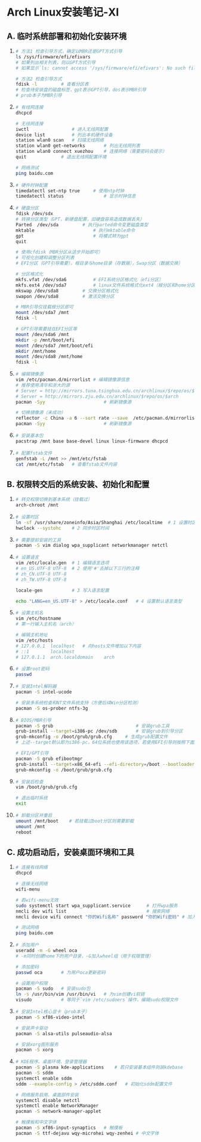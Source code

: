 # Arch Linux安装笔记-XI


## A. 临时系统部署和初始化安装环境

1. ```sh
   # 方法1 检查引导方式，确定以MBR还是GPT方式引导
   ls /sys/firmware/efi/efivars
   # 如果列出相关列表，则以GPT方式引导
   # 如果显示`ls: cannot access '/sys/firmware/efi/efivars': No such file or directory`，即无法列出efi信息，则以MBR方式引导
   
   # 方法2 检查引导方式
   fdisk -l			# 查看分区表
   # 检查待安装盘的磁盘标签，gpt表示GPT引导，dos表示MBR引导
   # prob本子为MBR引导
   ```

2. ```sh
   # 有线网连接
   dhcpcd
   
   # 无线网连接
   iwctl				# 进入无线网配置
   device list			# 列出本机硬件设备
   station wlan0 scan	# 扫描无线网络
   station wlan0 get-networks		# 列出无线网列表
   station wlan0 connect xuezhou	# 连接网络（需要密码会提示）
   quit				# 退出无线网配置环境
   
   # 网络测试
   ping baidu.com
   ```

3. ```sh
   # 硬件时钟配置
   timedatectl set-ntp true		# 使用ntp时钟
   timedatectl status				# 显示时钟信息
   ```

4. ```sh
   # 硬盘分区
   fdisk /dev/sdx
   # 转换分区类型（GPT，新硬盘配置，旧硬盘容易造成数据丢失）
   Parted  /dev/sda			# 执行parted命令变更磁盘类型
   mktable						# 执行mktable命令
   gpt							# 将模式转为gpt
   quit
   
   # 使用cfdisk（MBR分区从这步开始即可）
   # 可视化创建和调整分区列表
   # EFI分区（GPT引导需要），根目录与home目录（存数据），Swap分区（数据交换）
   
   # 分区格式化
   mkfs.vfat /dev/sda6			# EFI系统分区格式化（efi分区）
   mkfs.ext4 /dev/sda7			# linux文件系统格式化ext4（根分区和home分区）
   mkswap /dev/sda8			# 交换分区格式化
   swapon /dev/sda8			# 激活交换分区
   
   # MBR引导仅挂载根分区即可
   mount /dev/sda7 /mnt
   fdisk -l
   
   # GPT引导需要挂在EFI分区等
   mount /dev/sda6 /mnt
   mkdir -p /mnt/boot/efi
   mount /dev/sda7 /mnt/boot/efi
   mkdir /mnt/home
   mount /dev/sda8 /mnt/home
   fdisk -l
   ```

5. ```sh
   # 编辑镜像源
   vim /etc/pacman.d/mirrorlist	# 编辑镜像源信息
   # 推荐使用清华和浙大的源
   # Server = http://mirrors.tuna.tsinghua.edu.cn/archlinux/$repo/os/$arch
   # Server = http://mirrors.zju.edu.cn/archlinux/$repo/os/$arch
   pacman -Syy						# 刷新镜像源
   
   # 切换镜像源（未成功）
   reflector -c China -a 6 --sort rate --save  /etc/pacman.d/mirrorlist
   pacman -Syy						# 刷新镜像源
   ```

6. ```sh
   # 安装基本包
   pacstrap /mnt base base-devel linux linux-firmware dhcpcd
   ```

7. ```sh
   # 配置fstab文件
   genfstab -L /mnt >> /mnt/etc/fstab
   cat /mnt/etc/fstab	# 查看fstab文件内容
   ```

## B. 权限转交后的系统安装、初始化和配置

1. ```sh
   # 转交权限切换到基本系统（挂载过）
   arch-chroot /mnt
   ```

2. ```sh
   # 设置时区
   ln -sf /usr/share/zoneinfo/Asia/Shanghai /etc/localtime	# 1 设置时区为亚洲-上海
   hwclock --systohc	# 2 同步时区时间
   ```

3. ```sh
   # 需要提前安装的工具
   pacman -S vim dialog wpa_supplicant networkmanager netctl
   ```

4. ```sh
   # 设置语言
   vim /etc/locale.gen	# 1 编辑语言选项
   # en_US.UTF-8 UTF-8	# 2 使用'#'去掉以下三行的注释
   # zh_CN.UTF-8 UTF-8
   # zh_TW.UTF-8 UTF-8
   
   locale-gen			# 3 写入语言配置
   
   echo "LANG=en_US.UTF-8" > /etc/locale.conf	# 4 设置默认语言类型
   ```

5. ```sh
   # 设置主机名
   vim /etc/hostname
   # 第一行输入主机名（arch）
   
   # 编辑主机地址
   vim /etc/hosts
   # 127.0.0.1	localhost	# 向hosts文件增加以下内容
   # ::1		localhost
   # 127.0.1.1	arch.localdomain	arch
   ```

6. ```sh
   # 设置root密码
   passwd
   ```

7. ```sh
   # 安装Intel解码器
   pacman -S intel-ucode
   
   # 安装多系统检查和NT文件系统支持（方便后续Win分区检测）
   pacman -S os-prober ntfs-3g
   ```

8. ```sh
   # BIOS/MBR引导
   pacman -S grub								# 安装grub工具
   grub-install --target=i386-pc /dev/sdb		# 安装grub到引导分区
   grub-mkconfig -o /boot/grub/grub.cfg		# 生成grub配置文件
   # 上述--target默认即为i386-pc，64位系统也使用该选项，若使用EFI引导则按照下面的方式选择参数
   
   # EFI/GPT引导
   pacman -S grub efibootmgr
   grub-install --target=x86_64-efi --efi-directory=/boot --bootloader-id=grub
   grub-mkconfig -o /boot/grub/grub.cfg
   ```

9. ```sh
   # 安装后检查
   vim /boot/grub/grub.cfg
   
   # 退出临时系统
   exit
   ```

10. ```sh
    # 卸载分区并重启
    umount /mnt/boot	# 若挂载过boot分区则需要卸载
    umount /mnt
    reboot
    ```

## C. 成功启动后，安装桌面环境和工具

1. ```sh
   # 连接有线网络
   dhcpcd
   
   # 连接无线网络
   wifi-menu
   
   # 若wifi-menu无效
   sudo systemctl start wpa_supplicant.service		# 打开wpa服务
   nmcli dev wifi list								# 搜索网络
   nmcli device wifi connect "你的Wifi名称" password "你的Wifi密码"	# 加入网络（引号保留）
   
   # 测试网络
   ping baidu.com
   ```

2. ```sh
   # 添加用户
   useradd -m -G wheel oca
   # -m同时创建home下的用户目录，-G加入wheel组（用于权限管理）
   
   # 添加密码
   passwd oca		# 为用户oca更新密码
   
   # 设置用户权限
   pacman -S sudo	# 安装sudo包
   ln -s /usr/bin/vim /usr/bin/vi	# 为vim创建vi软链
   visudo			# 等同于`vim /etc/sudoers`操作，编辑sudo权限文件
   ```

3. ```sh
   # 安装Intel核心显卡（prob本子）
   pacman -S xf86-video-intel
   
   # 安装声卡驱动
   pacman -S alsa-utils pulseaudio-alsa
   
   # 安装xorg图形服务
   pacman -S xorg
   ```

4. ```sh
   # KDE程序、桌面环境、登录管理器
   pacman -S plasma kde-applications	# 若只安装基本组件则装kdebase
   pacman -S sddm
   systemctl enable sddm
   sddm --example-config > /etc/sddm.conf	# 初始化sddm配置文件
   
   # 网络服务启用、桌面部件安装
   systemctl disable netctl
   systemctl enable NetworkManager
   pacman -S network-manager-applet
   
   # 触摸板和中文字体
   pacman -S xf86-input-synaptics	# 触摸板
   pacman -S ttf-dejavu wqy-microhei wqy-zenhei	# 中文字体
   ```

   
